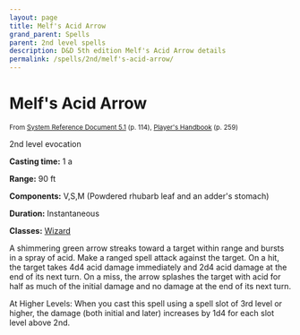 ```yaml
---
layout: page
title: Melf's Acid Arrow
grand_parent: Spells
parent: 2nd level spells 
description: D&D 5th edition Melf's Acid Arrow details
permalink: /spells/2nd/melf's-acid-arrow/
---
```


# Melf's Acid Arrow

<small>From <a target="_blank" href="https://media.wizards.com/2016/downloads/DND/SRD-OGL_V5.1.pdf">System Reference Document 5.1</a> (p. 114), <a target="_blank" href="https://dnd.wizards.com/products/tabletop-games/rpg-products/rpg_playershandbook">Player's Handbook</a> (p. 259)</small>


2nd level evocation

**Casting time:** 1 a

**Range:** 90 ft

**Components:** V,S,M (Powdered rhubarb leaf and an adder's stomach)

**Duration:** Instantaneous

**Classes:** [Wizard](/classes/wizard/)

A shimmering green arrow streaks toward a target within range and bursts in a spray of acid. Make a ranged spell attack against the target. On a hit, the target takes 4d4 acid damage immediately and 2d4 acid damage at the end of its next turn. On a miss, the arrow splashes the target with acid for half as much of the initial damage and no damage at the end of its next turn.

   At Higher Levels: When you cast this spell using a spell slot of 3rd level or higher, the damage (both initial and later) increases by 1d4 for each slot level above 2nd.